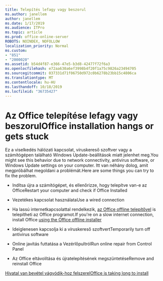 ```yaml
---
title: Telepítés lefagy vagy beszorul
ms.author: janellem
author: janellem
ms.date: 1/17/2019
ms.audience: ITPro
ms.topic: article
ms.prod: office-online-server
ROBOTS: NOINDEX, NOFOLLOW
localization_priority: Normal
ms.custom:
- "851"
- "2000020"
ms.assetid: b54d4f87-e366-47e5-b3d8-42477f72f6a3
ms.openlocfilehash: e72aa630a6ef3998b4f20f1a75c9826a23494705
ms.sourcegitcommit: 037331d71f06750d972c0b6278b23bb15c4806ca
ms.translationtype: MT
ms.contentlocale: hu-HU
ms.lasthandoff: 10/18/2019
ms.locfileid: "36735427"
---
```

# <a name="office-installation-hangs-or-gets-stuck"></a><span data-ttu-id="cebed-102">Az Office telepítése lefagy vagy beszorul</span><span class="sxs-lookup"><span data-stu-id="cebed-102">Office installation hangs or gets stuck</span></span>

<span data-ttu-id="cebed-103">Ez a viselkedés hálózati kapcsolat, víruskereső szoftver vagy a számítógépen található Windows Update-beállítások miatt jelenhet meg.</span><span class="sxs-lookup"><span data-stu-id="cebed-103">You might see this behavior due to network connectivity, antivirus software, or Windows Update settings on your computer.</span></span> <span data-ttu-id="cebed-104">Itt van néhány dolog, amit megpróbálhat megoldani a problémát.</span><span class="sxs-lookup"><span data-stu-id="cebed-104">Here are some things you can try to fix the problem.</span></span>
  
- <span data-ttu-id="cebed-105">Indítsa újra a számítógépet, és ellenőrizze, hogy telepítve van-e az Office</span><span class="sxs-lookup"><span data-stu-id="cebed-105">Restart your computer and check if Office Installed</span></span>

- <span data-ttu-id="cebed-106">Vezetékes kapcsolat használata</span><span class="sxs-lookup"><span data-stu-id="cebed-106">Use a wired connection</span></span>

- <span data-ttu-id="cebed-107">Ha lassú internetkapcsolattal rendelkezik, [az Office offline telepítővel](https://support.office.com/article/f0a85fe7-118f-41cb-a791-d59cef96ad1c?wt.mc_id=Alchemy_ClientDIA) is telepítheti az Office programot.</span><span class="sxs-lookup"><span data-stu-id="cebed-107">If you're on a slow internet connection, install Office [using the Office offline installer](https://support.office.com/article/f0a85fe7-118f-41cb-a791-d59cef96ad1c?wt.mc_id=Alchemy_ClientDIA)</span></span>

- <span data-ttu-id="cebed-108">Ideiglenesen kapcsolja ki a víruskereső szoftvert</span><span class="sxs-lookup"><span data-stu-id="cebed-108">Temporarily turn off antivirus software</span></span>

- <span data-ttu-id="cebed-109">Online javítás futtatása a Vezérlőpultról</span><span class="sxs-lookup"><span data-stu-id="cebed-109">Run online repair from Control Panel</span></span>

- <span data-ttu-id="cebed-110">Az Office eltávolítása és újratelepítésének megszüntetése</span><span class="sxs-lookup"><span data-stu-id="cebed-110">Remove and reinstall Office</span></span>

[<span data-ttu-id="cebed-111">Hivatal van bevétel vágyódik-hoz felszerel</span><span class="sxs-lookup"><span data-stu-id="cebed-111">Office is taking long to install</span></span>](https://support.office.com/article/0f09f357-3fef-42a6-b8aa-cef4c6c44bdf?wt.mc_id=Alchemy_ClientDIA)
  
